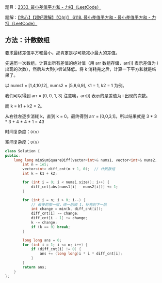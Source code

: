 题目：[2333. 最小差值平方和 - 力扣（LeetCode）](https://leetcode.cn/problems/minimum-sum-of-squared-difference/)

题解：[【贪心】【超好理解】【O(n)】 6118. 最小差值平方和 - 最小差值平方和 - 力扣（LeetCode）](https://leetcode.cn/problems/minimum-sum-of-squared-difference/solution/javascript-6118-zui-xiao-chai-zhi-ping-f-pp7t/)

## 方法：计数数组

要求最终差值平方和最小，那肯定是尽可能减小最大的差值。

先遍历一次数组，计算出所有差值的绝对值（用 arr 数组存储，arr[i] 表示差值为 i 出现的次数），然后从大到小尝试降低。将 k 消耗完之后，计算一下平方和就是结果了。

以 nums1 = [1,4,10,12], nums2 = [5,8,6,9], k1 = 1, k2 = 1 为例。

我们可以得到 arr = [0, 0, 1, 3] 注意噢，arr[i] 表示的是差值为 i 出现的次数。

而 k = k1 + k2 = 2。

从右往左逐步消耗 k，直到 k = 0。最终得到 arr = [0,0,3,1]。所以结果就是 3 * 3 * 3 + 4 * 4 * 1 = 43



时间复杂度：`O(n)`

空间复杂度：`O(n)`

```c++
class Solution {
public:
    long long minSumSquareDiff(vector<int>& nums1, vector<int>& nums2, int k1, int k2) {
        int n = 1e5;
        vector<int> diff_cnt(n + 1, 0);  // 计数数组
        int k = k1 + k2;

        for (int i = 0; i < nums1.size(); i++) {
            diff_cnt[abs(nums1[i] - nums2[i])] += 1;
        }

        for (int i = n; i > 0; i--) {
            // 最多的那一层，统一削掉 1，补充到下一层
            int change = min(k, diff_cnt[i]);
            diff_cnt[i] -= change;
            diff_cnt[i - 1] += change;
            k -= change;
            if (k == 0) break;
        }

        long long ans = 0;
        for (int i = 1; i <= n; i++) {
            if (diff_cnt[i] != 0) {
                ans += (long long)i * i * diff_cnt[i];
            }
        }
        return ans;
    }
};
```

